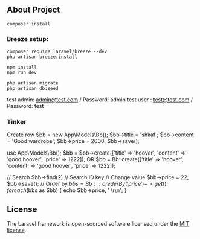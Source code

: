 ## About Project
```
composer install
```
### Breeze setup:
```
composer require laravel/breeze --dev
php artisan breeze:install
```
```
npm install
npm run dev
```
```
php artisan migrate
php artisan db:seed
```

test admin: admin@test.com / Password: admin
test user : test@test.com /  Password: test

### Tinker

Create row 
$bb = new App\Models\Bb();
$bb->title = 'shkaf';
$bb->content = 'Good wardrobe';
$bb->price = 2000;
$bb->save();

use App\Models\Bb();
$bb = $bb->create(['title' => 'hoover', 'content' => 'good hoover', 'price' => 1222]);
OR
$bb = Bb::create(['title' => 'hoover', 'content' => 'good hoover', 'price' => 1222]);

// Search 
$bb->find(2) // Search ID key
// Change value
$bb->price = 22;
$bb->save();
// Order by
$bbs = Bb::orederBy('price')->get();
foreach($bbs as $bb) { echo $bb->price, ' \r\n'; }

## License

The Laravel framework is open-sourced software licensed under the [MIT license](https://opensource.org/licenses/MIT).
